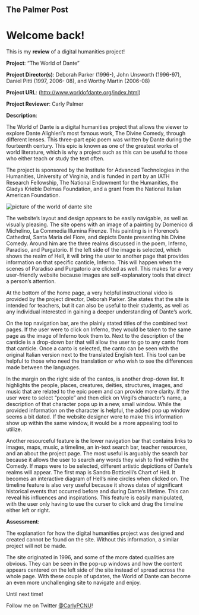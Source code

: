The Palmer Post 
---

# **Welcome back!** 


This is my **review** of a digital humanities project!

**Project**:
“The World of Dante”

**Project Director(s)**:
Deborah Parker (1996-), John Unsworth (1996-97), Daniel Pitti (1997, 2006- 08), and Worthy Martin (2006-08)

**Project URL**:
(http://www.worldofdante.org/index.html)

**Project Reviewer**:
Carly Palmer 



**Description**:

The World of Dante is a digital humanities project that allows the viewer to explore Dante Alighieri’s most famous work, The Divine Comedy, through different lenses. This three-part epic poem was written by Dante during the fourteenth century. This epic is known as one of the greatest works of world literature, which is why a project such as this can be useful to those who either teach or study the text often. 


The project is sponsored by the Institute for Advanced Technologies in the Humanities, University of Virginia, and is funded in part by an IATH Research Fellowship, The National Endowment for the Humanities, the Gladys Krieble Delmas Foundation, and a grant from the National Italian American Foundation. 


![picture of the world of dante site](https://carlypcnu.github.io/carlypCNU/photos/dante.jpg) 


The website’s layout and design appears to be easily navigable, as well as visually pleasing. The site opens with an image of a painting by Domenico di Michelino, La Commedia Illumina Firenze. This painting is in Florence’s Cathedral, Santa Maria del Fiore, and depicts Dante presenting his Divine Comedy. Around him are the three realms discussed in the poem, Inferno, Paradiso, and Purgatorio. If the left side of the image is selected, which shows the realm of Hell, it will bring the user to another page that provides information on that specific canticle, Inferno. This will happen when the scenes of Paradiso and Purgatorio are clicked as well. This makes for a very user-friendly website because images are self-explanatory tools that direct a person’s attention. 


At the bottom of the home page, a very helpful instructional video is provided by the project director, Deborah Parker. She states that the site is intended for teachers, but it can also be useful to their students, as well as any individual interested in gaining a deeper understanding of Dante’s work. 


On the top navigation bar, are the plainly stated titles of the combined text pages. If the user were to click on Inferno, they would be taken to the same page as the image of Inferno took them to. Next to the description of the canticle is a drop-down bar that will allow the user to go to any canto from that canticle. Once a canto is selected, the canto can be seen with the original Italian version next to the translated English text. This tool can be helpful to those who need the translation or who wish to see the differences made between the languages. 


In the margin on the right side of the cantos, is another drop-down list. It highlights the people, places, creatures, deities, structures, images, and music that are related to the epic poem and can provide more clarity. If the user were to select “people” and then click on Virgil’s character’s name, a description of that character pops up in a new, small window. While the provided information on the character is helpful, the added pop up window seems a bit dated. If the website designer were to make this information show up within the same window, it would be a more appealing tool to utilize. 


Another resourceful feature is the lower navigation bar that contains links to images, maps, music, a timeline, an in-text search bar, teacher resources, and an about the project page. The most useful is arguably the search bar because it allows the user to search any words they wish to find within the Comedy. If maps were to be selected, different artistic depictions of Dante’s realms will appear. The first map is Sandro Botticelli’s Chart of Hell. It becomes an interactive diagram of Hell’s nine circles when clicked on. The timeline feature is also very useful because it shows dates of significant historical events that occurred before and during Dante’s lifetime. This can reveal his influences and inspirations. This feature is easily manipulated, with the user only having to use the curser to click and drag the timeline either left or right. 


**Assessment**:


The explanation for how the digital humanities project was designed and created cannot be found on the site. Without this information, a similar project will not be made. 


The site originated in 1996, and some of the more dated qualities are obvious. They can be seen in the pop-up windows and how the content appears centered on the left side of the site instead of spread across the whole page. With these couple of updates, the World of Dante can become an even more unchallenging site to navigate and enjoy. 


Until next time!

Follow me on Twitter [@CarlyPCNU](https://twitter.com/CarlyPCNU)!
